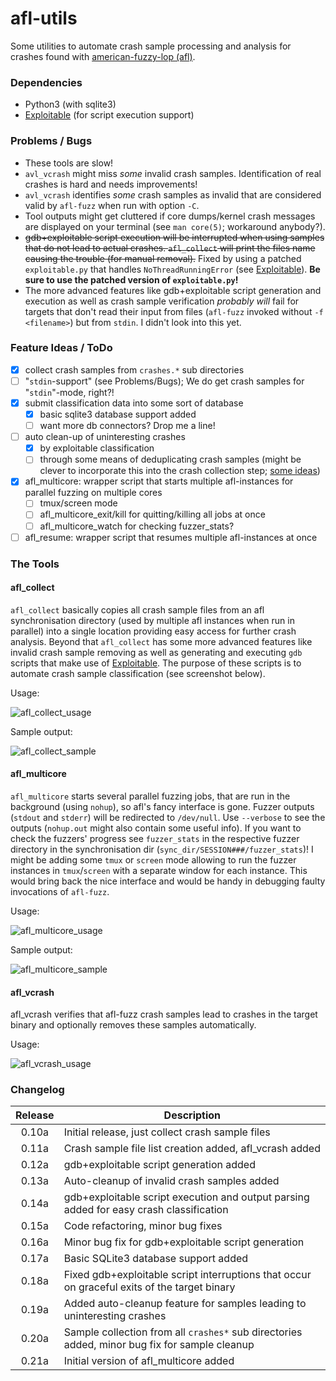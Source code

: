 # afl-utils

Some utilities to automate crash sample processing and analysis for crashes
found with [american-fuzzy-lop (afl)](http://lcamtuf.coredump.cx/afl/).

### Dependencies

* Python3 (with sqlite3)
* [Exploitable](https://github.com/rc0r/exploitable) (for script execution support)

### Problems / Bugs

* These tools are slow!
* `avl_vcrash` might miss *some* invalid crash samples. Identification of real crashes is
  hard and needs improvements!
* `avl_vcrash` identifies *some* crash samples as invalid that are considered valid by
  `afl-fuzz` when run with option `-C`.
* Tool outputs might get cluttered if core dumps/kernel crash messages are displayed on
  your terminal (see `man core(5)`; workaround anybody?).
* ~~gdb+exploitable script execution will be interrupted when using samples that do not lead
  to actual crashes. `afl_collect` will print the files name causing the trouble (for manual
  removal).~~ Fixed by using a patched `exploitable.py` that handles `NoThreadRunningError`
  (see [Exploitable](https://github.com/rc0r/exploitable)). **Be sure to use the patched
  version of `exploitable.py`!**
* The more advanced features like gdb+exploitable script generation and execution as well as
  crash sample verification *probably will* fail for targets that don't read their input from
  files (`afl-fuzz` invoked without `-f <filename>`) but from `stdin`. I didn't look into this
  yet.

### Feature Ideas / ToDo

- [x] collect crash samples from `crashes.*` sub directories 
- [ ] "`stdin`-support" (see Problems/Bugs); We do get crash samples for "`stdin`"-mode, right?!
- [x] submit classification data into some sort of database
    - [x] basic sqlite3 database support added
    - [ ] want more db connectors? Drop me a line!
- [ ] auto clean-up of uninteresting crashes
    - [x] by exploitable classification
    - [ ] through some means of deduplicating crash samples (might be clever to incorporate this into
          the crash collection step;
          [some ideas](https://groups.google.com/forum/#!topic/afl-users/b5v3mY_hy30))
- [x] afl_multicore: wrapper script that starts multiple afl-instances for parallel fuzzing on multiple cores
    - [ ] tmux/screen mode
    - [ ] afl_multicore_exit/kill for quitting/killing all jobs at once
    - [ ] afl_multicore_watch for checking fuzzer_stats?
- [ ] afl_resume: wrapper script that resumes multiple afl-instances at once

### The Tools

#### afl\_collect

`afl_collect` basically copies all crash sample files from an afl synchronisation directory
(used by multiple afl instances when run in parallel) into a single location providing
easy access for further crash analysis. Beyond that `afl_collect` has some more advanced
features like invalid crash sample removing as well as generating and executing `gdb` scripts
that make use of [Exploitable](https://github.com/jfoote/exploitable). The purpose of these
scripts is to automate crash sample classification (see screenshot below).  

Usage:  

![afl_collect_usage](https://raw.githubusercontent.com/rc0r/afl-utils/master/.scrots/afl_collect_usage.png)

Sample output:

![afl_collect_sample](https://raw.githubusercontent.com/rc0r/afl-utils/master/.scrots/afl_collect_sample.png)


#### afl\_multicore

`afl_multicore` starts several parallel fuzzing jobs, that are run in the background (using `nohup`), so
afl's fancy interface is gone. Fuzzer outputs (`stdout` and `stderr`) will be redirected to `/dev/null`.
Use `--verbose` to see the outputs (`nohup.out` might also contain some useful info).
If you want to check the fuzzers' progress see `fuzzer_stats` in the respective fuzzer directory in
the synchronisation dir (`sync_dir/SESSION###/fuzzer_stats`)!
I might be adding some `tmux` or `screen` mode allowing to run the fuzzer instances in `tmux`/`screen`
with a separate window for each instance. This would bring back the nice interface and would be handy
in debugging faulty invocations of `afl-fuzz`.

Usage:  

![afl_multicore_usage](https://raw.githubusercontent.com/rc0r/afl-utils/master/.scrots/afl_multicore_usage.png)

Sample output:

![afl_multicore_sample](https://raw.githubusercontent.com/rc0r/afl-utils/master/.scrots/afl_multicore_sample.png)


#### afl\_vcrash

afl\_vcrash verifies that afl-fuzz crash samples lead to crashes in the target binary and
optionally removes these samples automatically.

Usage:

![afl_vcrash_usage](https://raw.githubusercontent.com/rc0r/afl-utils/master/.scrots/afl_vcrash_usage.png)
  
### Changelog

Release | Description
:-------:|----
0.10a | Initial release, just collect crash sample files
0.11a | Crash sample file list creation added, afl_vcrash added
0.12a | gdb+exploitable script generation added
0.13a | Auto-cleanup of invalid crash samples added
0.14a | gdb+exploitable script execution and output parsing added for easy crash classification
0.15a | Code refactoring, minor bug fixes
0.16a | Minor bug fix for gdb+exploitable script generation
0.17a | Basic SQLite3 database support added
0.18a | Fixed gdb+exploitable script interruptions that occur on graceful exits of the target binary
0.19a | Added auto-cleanup feature for samples leading to uninteresting crashes
0.20a | Sample collection from all `crashes*` sub directories added, minor bug fix for sample cleanup
0.21a | Initial version of afl_multicore added